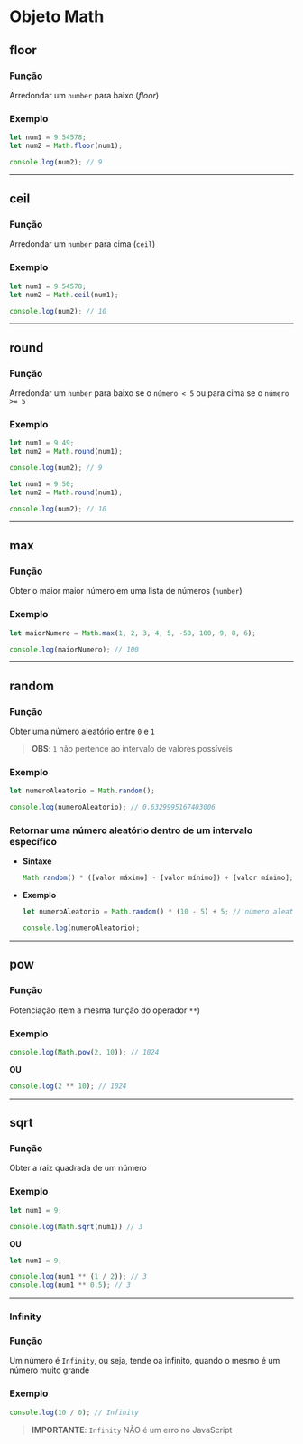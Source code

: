 # Objeto Math

## floor

### Função

Arredondar um `number` para baixo (*floor*)

### Exemplo

```js
let num1 = 9.54578;
let num2 = Math.floor(num1);

console.log(num2); // 9
```

---

## ceil

### Função

Arredondar um `number` para cima (`ceil`)

### Exemplo

```js
let num1 = 9.54578;
let num2 = Math.ceil(num1);

console.log(num2); // 10
```

---

## round

### Função

Arredondar um `number` para baixo se o `número < 5` ou para cima se o `número >= 5`

### Exemplo

```js
let num1 = 9.49;
let num2 = Math.round(num1);

console.log(num2); // 9
```

```js
let num1 = 9.50;
let num2 = Math.round(num1);

console.log(num2); // 10
```

---

## max

### Função

Obter o maior maior número em uma lista de números (`number`)

### Exemplo

```js
let maiorNumero = Math.max(1, 2, 3, 4, 5, -50, 100, 9, 8, 6);

console.log(maiorNumero); // 100
```

---

## random

### Função

Obter uma número aleatório entre `0` e `1`

> **OBS**: `1` não pertence ao intervalo de valores possíveis

### Exemplo

```js
let numeroAleatorio = Math.random();

console.log(numeroAleatorio); // 0.6329995167403006
```

### Retornar uma número aleatório dentro de um intervalo específico

* **Sintaxe**

  ```js
  Math.random() * ([valor máximo] - [valor mínimo]) + [valor mínimo];
  ```

* **Exemplo**

  ```js
  let numeroAleatorio = Math.random() * (10 - 5) + 5; // número aleatório entre "5" e "10"

  console.log(numeroAleatorio);
  ```

---

## pow

### Função

Potenciação (tem a mesma função do operador `**`)

### Exemplo

```js
console.log(Math.pow(2, 10)); // 1024
```

**OU**

```js
console.log(2 ** 10); // 1024
```

---

## sqrt

### Função

Obter a raiz quadrada de um número

### Exemplo

```js
let num1 = 9;

console.log(Math.sqrt(num1)) // 3
```

**OU**

```js
let num1 = 9;

console.log(num1 ** (1 / 2)); // 3
console.log(num1 ** 0.5); // 3
```

---

### Infinity

### Função

Um número é `Infinity`, ou seja, tende oa infinito, quando o mesmo é um número muito grande

### Exemplo

```js
console.log(10 / 0); // Infinity
```

> **IMPORTANTE**: `Infinity` NÃO é um erro no JavaScript
